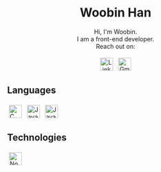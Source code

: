 <h1 align='center'>Woobin Han</h1>

<p align='center'>
  Hi, I'm Woobin.
  <br>I am a front-end developer.
  <br>Reach out on:
</p>

<p align="center">
  <a href="https://www.linkedin.com/in/woobinhan/" target="_blank" rel="noopener noreferrer"> <img src="https://cdn.svgporn.com/logos/linkedin-icon.svg" alt="LinkedIn" height="30" style="vertical-align:top; margin:4px"></a>
  <a href="mailto:woobin.han23@gmail.com"> <img src="https://cdn.svgporn.com/logos/google-gmail.svg" alt="Gmail" height="30" style="vertical-align:top; margin:4px"></a>
</p>

## Languages
<p>
  <a href="https://visualstudio.microsoft.com/vs/features/cplusplus/"> <img src="https://upload.wikimedia.org/wikipedia/commons/1/18/C_Programming_Language.svg" alt="C Programming Language" height="30" style="vertical-align:top; margin:4px"></a>
  <a href="https://adoptopenjdk.net/?variant=openjdk11&jvmVariant=hotspot"> <img src="https://cdn.svgporn.com/logos/java.svg" alt="Java" height="30" style="vertical-align:top; margin:4px"></a>      
  <a href="https://developer.mozilla.org/en-US/docs/Web/JavaScript" target="_blank" rel="noopener noreferrer"> <img src="https://cdn.svgporn.com/logos/javascript.svg" alt="JavaScript" height="30" style="vertical-align:top; margin:4px"></a>
</p>

## Technologies
<p>
  <a href="https://nodejs.org/"> <img src="https://cdn.svgporn.com/logos/nodejs.svg" alt="Node" height="30" style="vertical-align:top; margin:4px"></a>
</p>


<!---
Hantech23/Hantech23 is a ✨ special ✨ repository because its `README.md` (this file) appears on your GitHub profile.
You can click the Preview link to take a look at your changes.
--->
